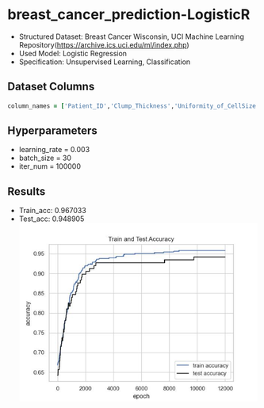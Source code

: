 # breast_cancer_prediction-LogisticR

* Structured Dataset: Breast Cancer Wisconsin, UCI Machine Learning Repository(https://archive.ics.uci.edu/ml/index.php)
* Used Model: Logistic Regression
* Specification: Unsupervised Learning, Classification

## Dataset Columns
```rb
column_names = ['Patient_ID','Clump_Thickness','Uniformity_of_CellSize','Uniformity_of_CellShape','Marginal_Adhesion','Single_Epithelial_Cell_Size','Bare_Nuclei','Bland_Chromatin','Normal_Nucleoli','Mitoses','Class']
```

## Hyperparameters
* learning_rate = 0.003
* batch_size = 30
* iter_num = 100000

## Results
* Train_acc: 0.967033
* Test_acc: 0.948905
![Watch the video](mod_res.jpeg)
